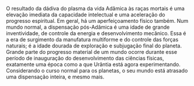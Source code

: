 ﻿O resultado da dádiva do plasma da vida Adâmica às raças mortais é uma elevação imediata da capacidade intelectual e uma aceleração do progresso espiritual. Em geral, há um aperfeiçoamento físico também. Num mundo normal, a dispensação pós-Adâmica é uma idade de grande inventividade, de controle da energia e desenvolvimento mecânico. Essa é a era de surgimento da manufatura multiforme e do controle das forças naturais; é a idade dourada de exploração e subjugação final do planeta. Grande parte do progresso material de um mundo ocorre durante esse período de inauguração do desenvolvimento das ciências físicas, exatamente uma época como a que Urântia está agora experimentando. Considerando o curso normal para os planetas, o seu mundo está atrasado uma dispensação inteira, e mesmo mais.